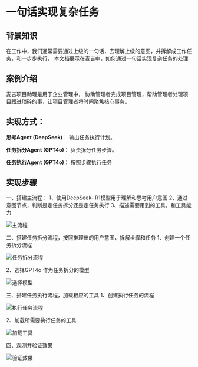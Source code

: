 # 一句话实现复杂任务
## 背景知识
在工作中，我们通常需要通过上级的一句话，去理解上级的意图，并拆解成工作任务，和一步步执行， 本文档展示在麦吉中，如何通过一句话实现复杂任务的处理

## 案例介绍
麦吉项目助理是用于企业管理中， 协助管理者完成项目管理，帮助管理者处理项目跟进琐碎的事，让项目管理者将时间聚焦核心事务。


## 实现方式：
**思考Agent (DeepSeek)**： 输出任务执行计划。

**任务拆分Agent (GPT4o)**： 负责拆分任务步骤。

**任务执行Agent (GPT4o)**： 按照步骤执行任务


## 实现步骤
一、搭建主流程：
1、使用DeepSeek- R1模型用于理解和思考用户意图
2、通过意图节点，判断是走任务拆分还是走任务执行
3、描述需要用到的工具，和工具能力

![主流程](https://cdn.letsmagic.cn/static/img/flow1.png)


二、搭建任务拆分流程，按照推理出的用户意图，拆解步骤和任务
1、创建一个任务拆分流程

![任务拆分流程](https://cdn.letsmagic.cn/static/img/flow2.png)


2、选择GPT4o 作为任务拆分的模型 

![选择模型](https://cdn.letsmagic.cn/static/img/flow3.png)

三、搭建任务执行流程，加载相应的工具
1、创建执行任务的流程

![执行任务流程](https://cdn.letsmagic.cn/static/img/flow4.png)

2、加载所需要执行任务的工具

![加载工具](https://cdn.letsmagic.cn/static/img/flow5.png)

四、观测并验证效果

![验证效果](https://cdn.letsmagic.cn/static/img/flow5.png)